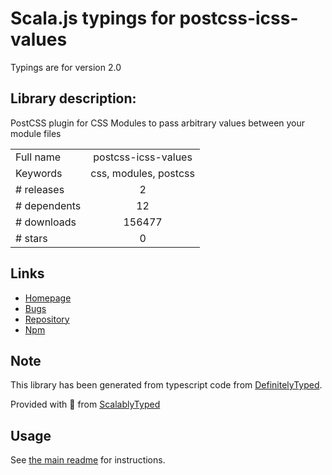 
# Scala.js typings for postcss-icss-values

Typings are for version 2.0

## Library description:
PostCSS plugin for CSS Modules to pass arbitrary values between your module files

|                    |                 |
| ------------------ | :-------------: |
| Full name          | postcss-icss-values |
| Keywords           | css, modules, postcss |
| # releases         | 2 |
| # dependents       | 12 |
| # downloads        | 156477 |
| # stars            | 0 |

## Links
- [Homepage](https://github.com/css-modules/postcss-icss-values#readme)
- [Bugs](https://github.com/css-modules/postcss-icss-values/issues)
- [Repository](https://github.com/css-modules/postcss-icss-values)
- [Npm](https://www.npmjs.com/package/postcss-icss-values)
    


## Note
This library has been generated from typescript code from [DefinitelyTyped](https://definitelytyped.org).

Provided with :purple_heart: from [ScalablyTyped](https://github.com/oyvindberg/ScalablyTyped)

## Usage
See [the main readme](../../readme.md) for instructions.



